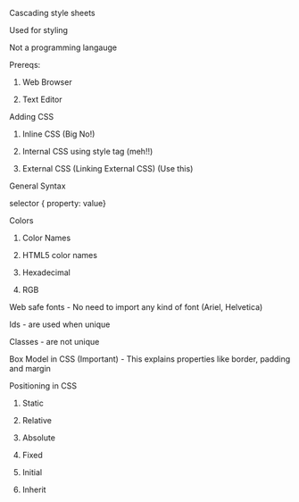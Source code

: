 Cascading style sheets

Used for styling

Not a programming langauge

Prereqs:

1. Web Browser

1. Text Editor

Adding CSS

1. Inline CSS (Big No!)

1. Internal CSS using style tag (meh!!)

1. External CSS (Linking External CSS) (Use this)

General Syntax

selector { property: value}

Colors

1. Color Names

1. HTML5 color names

1. Hexadecimal

1. RGB


Web safe fonts - No need to import any kind of font (Ariel, Helvetica)

Ids - are used when unique

Classes - are not unique

Box Model in CSS (Important) - This explains properties like border, padding and margin

Positioning in CSS

1. Static

1. Relative

1. Absolute

1. Fixed

1. Initial

1. Inherit
